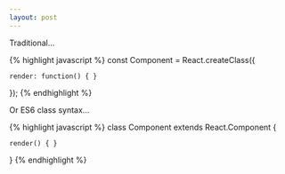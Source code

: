 ```yaml
---
layout: post
---
```


Traditional...

{% highlight javascript %}
const Component = React.createClass({

	render: function() { }

});
{% endhighlight %}

Or ES6 class syntax...

{% highlight javascript %}
class Component extends React.Component {

	render() { }

}
{% endhighlight %}
